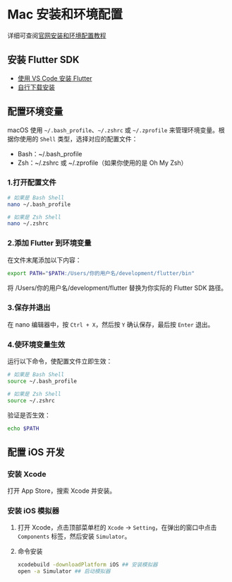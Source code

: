 # Mac 安装和环境配置

详细可查阅[官网安装和环境配置教程](https://docs.flutter.cn/get-started/install)

## 安装 Flutter SDK

- [使用 VS Code 安装 Flutter](https://docs.flutter.cn/get-started/install/macos/mobile-ios#install-the-flutter-sdk)
- [自行下载安装](https://docs.flutter.cn/get-started/install/macos/mobile-ios#install-the-flutter-sdk)

## 配置环境变量

macOS 使用 `~/.bash_profile`、`~/.zshrc` 或 `~/.zprofile` 来管理环境变量。根据你使用的 `Shell` 类型，选择对应的配置文件：

- Bash：~/.bash_profile
- Zsh：~/.zshrc 或 ~/.zprofile（如果你使用的是 Oh My Zsh）

### 1.打开配置文件

```bash
# 如果是 Bash Shell
nano ~/.bash_profile

# 如果是 Zsh Shell
nano ~/.zshrc
```

### 2.添加 Flutter 到环境变量

在文件末尾添加以下内容：

```bash
export PATH="$PATH:/Users/你的用户名/development/flutter/bin"
```

将 /Users/你的用户名/development/flutter 替换为你实际的 Flutter SDK 路径。

### 3.保存并退出

在 nano 编辑器中，按 `Ctrl + X`，然后按 `Y` 确认保存，最后按 `Enter` 退出。

### 4.使环境变量生效

运行以下命令，使配置文件立即生效：

```bash
# 如果是 Bash Shell
source ~/.bash_profile

# 如果是 Zsh Shell
source ~/.zshrc
```

验证是否生效：

```bash
echo $PATH
```

## 配置 iOS 开发

### 安装 Xcode

打开 App Store，搜索 Xcode 并安装。

### 安装 iOS 模拟器

1. 打开 Xcode，点击顶部菜单栏的 `Xcode` -> `Setting`，在弹出的窗口中点击 `Components` 标签，然后安装 `Simulator`。
2. 命令安装

    ```bash
    xcodebuild -downloadPlatform iOS ## 安装模拟器
    open -a Simulator ## 启动模拟器
    ```

